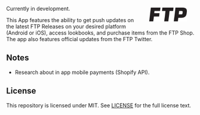 <img align="right" width="20%" style="float:right;padding:20px;" src="art/logo.png">

Currently in development.

This App features the ability to get push updates on the latest FTP Releases on your desired platform (Android or iOS), access lookbooks, and purchase items from the FTP Shop. The app also features official updates from the FTP Twitter.

## Notes

- Research about in app mobile payments (Shopify API).

License
--------
This repository is licensed under MIT. See [LICENSE](https://github.com/dzt/ftp/blob/master/LICENSE) for the full license text.


